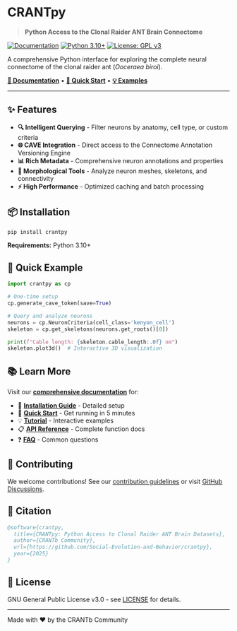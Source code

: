 # CRANTpy

> **Python Access to the Clonal Raider ANT Brain Connectome**

[![Documentation](https://img.shields.io/badge/docs-latest-brightgreen.svg)](https://social-evolution-and-behavior.github.io/crantpy/)
[![Python 3.10+](https://img.shields.io/badge/python-3.10+-blue.svg)](https://www.python.org/downloads/)
[![License: GPL v3](https://img.shields.io/badge/License-GPLv3-blue.svg)](https://www.gnu.org/licenses/gpl-3.0)

A comprehensive Python interface for exploring the complete neural connectome of the clonal raider ant (*Ooceraea biroi*).

**[📖 Documentation](https://social-evolution-and-behavior.github.io/crantpy/)** • **[🚀 Quick Start](https://social-evolution-and-behavior.github.io/crantpy/quickstart.html)** • **[💡 Examples](https://social-evolution-and-behavior.github.io/crantpy/tutorial.html)**

---

## ✨ Features

- **🔍 Intelligent Querying** - Filter neurons by anatomy, cell type, or custom criteria
- **🌐 CAVE Integration** - Direct access to the Connectome Annotation Versioning Engine  
- **📊 Rich Metadata** - Comprehensive neuron annotations and properties
- **🧮 Morphological Tools** - Analyze neuron meshes, skeletons, and connectivity
- **⚡ High Performance** - Optimized caching and batch processing

## 📦 Installation

```bash
pip install crantpy
```

**Requirements:** Python 3.10+

## 🚀 Quick Example

```python
import crantpy as cp

# One-time setup
cp.generate_cave_token(save=True)

# Query and analyze neurons
neurons = cp.NeuronCriteria(cell_class='kenyon_cell')
skeleton = cp.get_skeletons(neurons.get_roots()[0])

print(f"Cable length: {skeleton.cable_length:.0f} nm")
skeleton.plot3d()  # Interactive 3D visualization
```

## 📚 Learn More

Visit our **[comprehensive documentation](https://social-evolution-and-behavior.github.io/crantpy/)** for:

- 📖 **[Installation Guide](https://social-evolution-and-behavior.github.io/crantpy/installation.html)** - Detailed setup
- 🚀 **[Quick Start](https://social-evolution-and-behavior.github.io/crantpy/quickstart.html)** - Get running in 5 minutes  
- 💡 **[Tutorial](https://social-evolution-and-behavior.github.io/crantpy/tutorial.html)** - Interactive examples
- 📋 **[API Reference](https://social-evolution-and-behavior.github.io/crantpy/api/modules.html)** - Complete function docs
- ❓ **[FAQ](https://social-evolution-and-behavior.github.io/crantpy/faq.html)** - Common questions

## 🤝 Contributing

We welcome contributions! See our [contribution guidelines](docs/contribute.md) or visit [GitHub Discussions](https://github.com/Social-Evolution-and-Behavior/crantpy/discussions).

## 📝 Citation

```bibtex
@software{crantpy,
  title={CRANTpy: Python Access to Clonal Raider ANT Brain Datasets},
  author={CRANTb Community},
  url={https://github.com/Social-Evolution-and-Behavior/crantpy},
  year={2025}
}
```

## 📄 License

GNU General Public License v3.0 - see [LICENSE](LICENSE) for details.

---

Made with ❤️ by the CRANTb Community